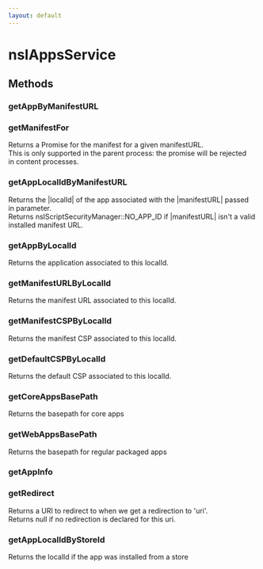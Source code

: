 ```yaml
---
layout: default
---
```


# nsIAppsService #

## Methods ##

### getAppByManifestURL ###

### getManifestFor ###
  
Returns a Promise for the manifest for a given manifestURL.  
This is only supported in the parent process: the promise will be rejected  
in content processes.  
  

### getAppLocalIdByManifestURL ###
  
Returns the |localId| of the app associated with the |manifestURL| passed  
in parameter.  
Returns nsIScriptSecurityManager::NO_APP_ID if |manifestURL| isn't a valid  
installed manifest URL.  
  

### getAppByLocalId ###
  
Returns the application associated to this localId.  
  

### getManifestURLByLocalId ###
  
Returns the manifest URL associated to this localId.  
  

### getManifestCSPByLocalId ###
  
Returns the manifest CSP associated to this localId.  
  

### getDefaultCSPByLocalId ###
  
Returns the default CSP associated to this localId.  
  

### getCoreAppsBasePath ###
  
Returns the basepath for core apps  
  

### getWebAppsBasePath ###
  
Returns the basepath for regular packaged apps  
  

### getAppInfo ###

### getRedirect ###
  
Returns a URI to redirect to when we get a redirection to 'uri'.  
Returns null if no redirection is declared for this uri.  
  

### getAppLocalIdByStoreId ###
  
Returns the localId if the app was installed from a store  
  
